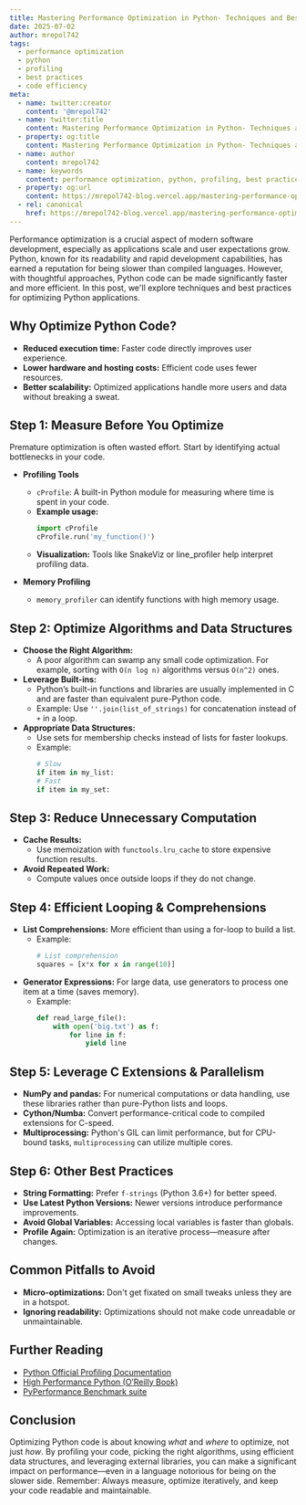 ```yaml
---
title: Mastering Performance Optimization in Python- Techniques and Best Practices
date: 2025-07-02
author: mrepol742
tags:
  - performance optimization
  - python
  - profiling
  - best practices
  - code efficiency
meta:
  - name: twitter:creator
    content: '@mrepol742'
  - name: twitter:title
    content: Mastering Performance Optimization in Python- Techniques and Best Practices
  - property: og:title
    content: Mastering Performance Optimization in Python- Techniques and Best Practices
  - name: author
    content: mrepol742
  - name: keywords
    content: performance optimization, python, profiling, best practices, code efficiency
  - property: og:url
    content: https://mrepol742-blog.vercel.app/mastering-performance-optimization-in-python-techniques-and-best-practices/
  - rel: canonical
    href: https://mrepol742-blog.vercel.app/mastering-performance-optimization-in-python-techniques-and-best-practices/
---
```


Performance optimization is a crucial aspect of modern software development, especially as applications scale and user expectations grow. Python, known for its readability and rapid development capabilities, has earned a reputation for being slower than compiled languages. However, with thoughtful approaches, Python code can be made significantly faster and more efficient. In this post, we'll explore techniques and best practices for optimizing Python applications.

## Why Optimize Python Code?

- **Reduced execution time:** Faster code directly improves user experience.
- **Lower hardware and hosting costs:** Efficient code uses fewer resources.
- **Better scalability:** Optimized applications handle more users and data without breaking a sweat.

## Step 1: Measure Before You Optimize

Premature optimization is often wasted effort. Start by identifying actual bottlenecks in your code.

- **Profiling Tools**
  - `cProfile`: A built-in Python module for measuring where time is spent in your code.
  - **Example usage:**
    ```python
    import cProfile
    cProfile.run('my_function()')
    ```
  - **Visualization:** Tools like SnakeViz or line_profiler help interpret profiling data.

- **Memory Profiling**
  - `memory_profiler` can identify functions with high memory usage.

## Step 2: Optimize Algorithms and Data Structures

- **Choose the Right Algorithm:**
  - A poor algorithm can swamp any small code optimization. For example, sorting with `O(n log n)` algorithms versus `O(n^2)` ones.
- **Leverage Built-ins:**
  - Python’s built-in functions and libraries are usually implemented in C and are faster than equivalent pure-Python code.
  - Example: Use `''.join(list_of_strings)` for concatenation instead of `+` in a loop.
- **Appropriate Data Structures:**
  - Use sets for membership checks instead of lists for faster lookups.
  - Example:
    ```python
    # Slow
    if item in my_list:
    # Fast
    if item in my_set:
    ```

## Step 3: Reduce Unnecessary Computation

- **Cache Results:**
  - Use memoization with `functools.lru_cache` to store expensive function results.
- **Avoid Repeated Work:**
  - Compute values once outside loops if they do not change.

## Step 4: Efficient Looping & Comprehensions

- **List Comprehensions:** More efficient than using a for-loop to build a list.
  - Example:
    ```python
    # List comprehension
    squares = [x*x for x in range(10)]
    ```
- **Generator Expressions:** For large data, use generators to process one item at a time (saves memory).
  - Example:
    ```python
    def read_large_file():
        with open('big.txt') as f:
            for line in f:
                yield line
    ```

## Step 5: Leverage C Extensions & Parallelism

- **NumPy and pandas:** For numerical computations or data handling, use these libraries rather than pure-Python lists and loops.
- **Cython/Numba:** Convert performance-critical code to compiled extensions for C-speed.
- **Multiprocessing:** Python's GIL can limit performance, but for CPU-bound tasks, `multiprocessing` can utilize multiple cores.

## Step 6: Other Best Practices

- **String Formatting:** Prefer `f-strings` (Python 3.6+) for better speed.
- **Use Latest Python Versions:** Newer versions introduce performance improvements.
- **Avoid Global Variables:** Accessing local variables is faster than globals.
- **Profile Again:** Optimization is an iterative process—measure after changes.

## Common Pitfalls to Avoid

- **Micro-optimizations:** Don't get fixated on small tweaks unless they are in a hotspot.
- **Ignoring readability:** Optimizations should not make code unreadable or unmaintainable.

## Further Reading

- [Python Official Profiling Documentation](https://docs.python.org/3/library/profile.html)
- [High Performance Python (O’Reilly Book)](https://www.oreilly.com/library/view/high-performance-python/9781492055020/)
- [PyPerformance Benchmark suite](https://pyperformance.readthedocs.io/en/latest/)

## Conclusion

Optimizing Python code is about knowing *what* and *where* to optimize, not just *how*. By profiling your code, picking the right algorithms, using efficient data structures, and leveraging external libraries, you can make a significant impact on performance—even in a language notorious for being on the slower side. Remember: Always measure, optimize iteratively, and keep your code readable and maintainable.

